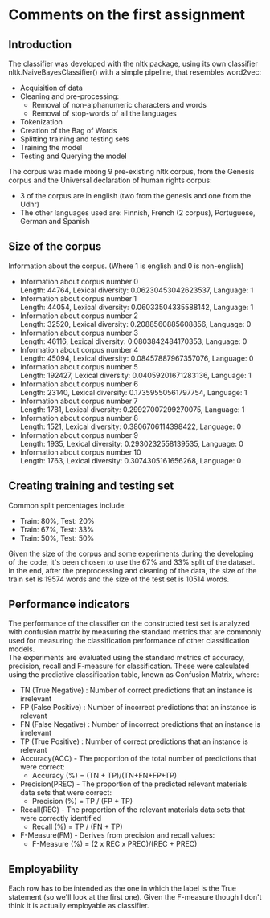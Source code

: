 # Comments on the first assignment

## Introduction

The classifier was developed with the nltk package, using its own classifier nltk.NaiveBayesClassifier() with a simple pipeline, that resembles word2vec:

- Acquisition of data
- Cleaning and pre-processing:
  - Removal of non-alphanumeric characters and words
  - Removal of stop-words of all the languages
- Tokenization
- Creation of the Bag of Words
- Splitting training and testing sets
- Training the model
- Testing and Querying the model

The corpus was made mixing 9 pre-existing nltk corpus, from the Genesis corpus and the Universal declaration of human rights corpus:

- 3 of the corpus are in english (two from the genesis and one from the Udhr)
- The other languages used are: Finnish, French (2 corpus), Portuguese, German and Spanish

## Size of the corpus

Information about the corpus.
(Where 1 is english and 0 is non-english)

- Information about corpus number 0\
 Length: 44764, Lexical diversity: 0.06230453042623537, Language: 1
- Information about corpus number 1\
 Length: 44054, Lexical diversity: 0.06033504335588142, Language: 1
- Information about corpus number 2\
 Length: 32520, Lexical diversity: 0.2088560885608856, Language: 0
- Information about corpus number 3\
 Length: 46116, Lexical diversity: 0.0803842484170353, Language: 0
- Information about corpus number 4\
 Length: 45094, Lexical diversity: 0.08457887967357076, Language: 0
- Information about corpus number 5\
 Length: 192427, Lexical diversity: 0.04059201671283136, Language: 1
- Information about corpus number 6\
 Length: 23140, Lexical diversity: 0.17359550561797754, Language: 1
- Information about corpus number 7\
 Length: 1781, Lexical diversity: 0.29927007299270075, Language: 1
- Information about corpus number 8\
 Length: 1521, Lexical diversity: 0.3806706114398422, Language: 0
- Information about corpus number 9\
 Length: 1935, Lexical diversity: 0.2930232558139535, Language: 0
- Information about corpus number 10\
 Length: 1763, Lexical diversity: 0.3074305161656268, Language: 0

## Creating training and testing set

Common split percentages include:

- Train: 80%, Test: 20%
- Train: 67%, Test: 33%
- Train: 50%, Test: 50%

Given the size of the corpus and some experiments during the developing of the code, it's been chosen to use the 67% and 33% split of the dataset.\
In the end, after the preprocessing and cleaning of the data, the size of the train set is 19574 words and the size of the test set is 10514 words.

## Performance indicators

The performance of the classifier on the constructed test set is analyzed with confusion matrix by measuring the standard
metrics that are commonly used for measuring the classification performance of other classification models.\
The experiments are evaluated using the standard metrics of accuracy, precision, recall and F-measure for classification.
These were calculated using the predictive classification table, known as Confusion Matrix, where:

- TN (True Negative) : Number of correct predictions that an instance is irrelevant
- FP (False Positive) : Number of incorrect predictions that an instance is relevant
- FN (False Negative) : Number of incorrect predictions that an instance is irrelevant
- TP (True Positive) : Number of correct predictions that an instance is relevant
- Accuracy(ACC) - The proportion of the total number of predictions that were correct:
  - Accuracy (\%) = (TN + TP)/(TN+FN+FP+TP)
- Precision(PREC) - The proportion of the predicted relevant materials data sets that were correct:
  - Precision (\%) = TP / (FP + TP)
- Recall(REC) - The proportion of the relevant materials data sets that were correctly identified
  - Recall (\%) = TP / (FN + TP)
- F-Measure(FM) - Derives from precision and recall values:
  - F-Measure (\%) = (2 x REC x PREC)/(REC + PREC)

## Employability

Each row has to be intended as the one in which the label is the True statement (so we'll look at the first one). Given the F-measure though I don't think it is actually employable as classifier.
